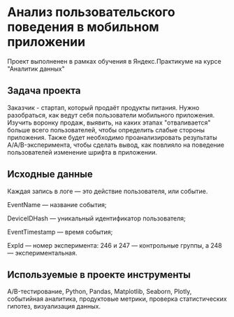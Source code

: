 # Анализ пользовательского поведения в мобильном приложении

Проект выполненен в рамках обучения в Яндекс.Практикуме на курсе "Аналитик данных"

## Задача проекта

Заказчик - стартап, который продаёт продукты питания. Нужно разобраться, как ведут себя пользователи мобильного приложения. Изучить воронку продаж, выявить, на каких этапах "отваливается" больше всего пользователей, чтобы определить слабые стороны приложения. Также будет необходимо проанализировать результаты A/A/B-эксперимента, чтобы сделать вывод, как повлияло на поведение пользователей изменение шрифта в приложении.

## Исходные данные
Каждая запись в логе — это действие пользователя, или событие.

EventName — название события;

DeviceIDHash — уникальный идентификатор пользователя;

EventTimestamp — время события;

ExpId — номер эксперимента: 246 и 247 — контрольные группы, а 248 — экспериментальная.
 
 ## Используемые в проекте инструменты
A/B-тестирование, Python, Pandas, Matplotlib, Seaborn, Plotly, событийная аналитика, продуктовые метрики, проверка статистических гипотез, визуализация данных.
